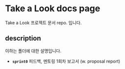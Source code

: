 # Take a Look docs page
Take a Look 프로젝트 문서 repo. 입니다. 

## description
이하는 폴더에 대한 설명입니다.
- **`sprint0`** 피드백, 멘토링 1회차 보고서 (w. proposal report)
    
